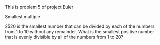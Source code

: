 This is problem 5 of project Euler

Smallest multiple

2520 is the smallest number that can be divided by each of the numbers from 1 to 10 without any remainder. 
What is the smallest positive number that is evenly divisible by all of the numbers from 1 to 20?